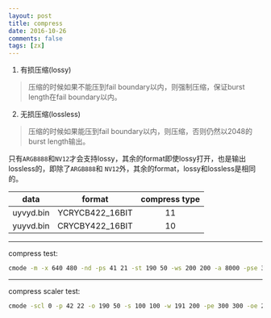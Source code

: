 ```yaml
---
layout: post
title: compress
date: 2016-10-26
comments: false
tags: [zx]
---
```


1. 有损压缩(lossy)
  > 压缩的时候如果不能压到fail boundary以内，则强制压缩，保证burst length在fail boundary以内。

2. 无损压缩(lossless)
  > 压缩的时候如果能压到fail boundary以内，则压缩，否则仍然以2048的burst length输出。
 
只有`ARGB888`和`NV12`才会支持lossy，其余的format即使lossy打开，也是输出lossless的，即除了`ARGB888`和
`NV12`外，其余的format，lossy和lossless是相同的。

 <!-- more -->

| data          | format          | compress type  |
|:-------------:|:-------------:  |:-----:         |
| uyvyd.bin     | YCRYCB422_16BIT |   11           |
| yuyvd.bin     | CRYCBY422_16BIT |   10           |

----

compress test:
```bash
cmode -m -x 640 480 -nd -ps 41 21 -st 190 50 -ws 200 200 -a 8000 -pse 300 300 -ste 2510 100 -wse 200 150 -ae 8000 -f 2 -fe 2 -cp 2048 -t 2
```
----

compress scaler test:
```bash
cmode -scl 0 -p 42 22 -o 190 50 -s 100 100 -w 191 200 -pe 300 300 -oe 250 100 -se 101 91 -we 200 150 -t 2
```
